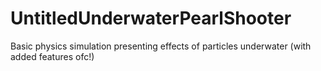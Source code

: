 # UntitledUnderwaterPearlShooter
Basic physics simulation presenting effects of particles underwater (with added features ofc!)
